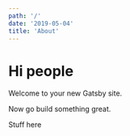 ```yaml
---
path: '/'
date: '2019-05-04'
title: 'About'
---
```


# Hi people

Welcome to your new Gatsby site.

Now go build something great.

<div style="maxWidth: 300px; marginBottom: 1.45rem">
  Stuff here
</div>

